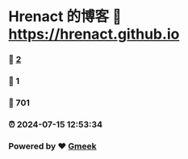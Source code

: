 # Hrenact 的博客 :link: https://hrenact.github.io 
### :page_facing_up: [2](https://hrenact.github.io/tag.html) 
### :speech_balloon: 1 
### :hibiscus: 701 
### :alarm_clock: 2024-07-15 12:53:34 
### Powered by :heart: [Gmeek](https://github.com/Meekdai/Gmeek)
